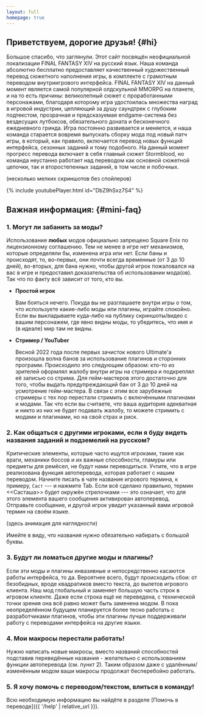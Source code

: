 ```yaml
---
layout: full
homepage: true
---
```


## Приветствуем, дорогие друзья! {#hi}

Большое спасибо, что заглянули.
Этот сайт посвящён неофициальной локализации FINAL FANTASY XIV на русский язык. Наша команда абсолютно бесплатно предоставляет качественный художественный перевод сюжетного наполнения игры, в комплекте с грамотным переводом внутриигрового интерфейса. 
FINAL FANTASY XIV на данный момент является самой популярной олдскульной MMORPG на планете, и на то есть причины: великолепный сюжет с проработанными персонажами, благодаря которому игра удостоилась множества наград в игровой индустрии, цепляющий за душу саундтрек с глубоким подтекстом, прозрачная и предсказуемая endgame-система без вездесущих лутбоксов, обязательного доната и бесконечного ежедневного гринда. Игра постоянно развивается и меняется, и наша команда старается вовремя выпускать сборку мода под новый патч игры, в который, как правило, включается перевод новых функций интерфейса, сезонных заданий и тому подобного. На данный момент прогресс перевода включает в себя главный сюжет Stormblood, но команда неустанно работает над переводом как основной сюжетной цепочки, так и второстепенных заданий, в том числе и побочных.

(несколько мелких скриншотов без спойлеров)

{% include youtubePlayer.html id="DbZ9hSxz7S4" %}

## Важная информация: {#mini-faq}

### 1. Могут ли забанить за моды?

Использование **любых** модов официально запрещено Square Enix по лицензионному соглашению. Тем не менее в игре нет механизмов, которые определяли бы, изменена игра или нет. Если баны и происходят, то, во-первых, они почти всегда временные (от 3 до 10 дней), во-вторых, для бана нужно, чтобы другой игрок пожаловался на вас в игре и предоставил доказательства об использовании мода(ов). Так что по факту всё зависит от того, кто вы.

* **Простой игрок**

  Вам бояться нечего. Покуда вы не разглашаете внутри игры о том, что используете какие-либо моды или плагины, играйте спокойно. Если вы выкладываете куда-либо на публику скриншоты/видео с вашим персонажем, где явно видны моды, то убедитесь, что имя и (в идеале) мир там не видны.

* **Стример / YouTuber**
  
  Весной 2022 года после первых зачисток нового Ultimate'а произошла волна банов за использование плагинов и сторонних программ. Происходило это следующим образом: кто-то из зрителей оформлял жалобу внутри игры на стримера и подкреплял её записью со стрима. Для гейм-мастеров этого достаточно для того, чтобы выдать предупреждающий бан от 3 до 10 дней на усмотрение гейм-мастера. В связи с этим все зарубежные стримеры с тех пор перестали стримить с включёнными плагинами и модами. Так что если вы считаете, что ваша аудитория адекватная и никто из них не будет подавать жалобу, то можете стримить с модами и плагинами, но на свой страх и риск.

### 2. Как общаться с другими игроками, если я буду видеть названия заданий и подземелий на русском?

Критические элементы, которые часто ищутся игроками, такие как враги, механики боссов и их важные способности, гламуры или предметы для ремёсел, не будут нами переводиться. Учтите, что в игре реализована функция автоперевода, которая работает с нашим переводом. Начните писать в чате название игрового термина, к примеру, `Саст` --- и нажмите Tab. Если всё сделано правильно, термин <<Састаша>> будет окружён стрелочками --- это означает, что для этого элемента вашего сообщения активирован автоперевод. Отправьте сообщение, и другой игрок увидит указанный вами игровой термин на своём языке.

(здесь анимация для наглядности)

Имейте в виду, что названия нужно обязательно набирать с большой буквы.

### 3. Будут ли ломаться другие моды и плагины?

Если эти моды и плагины инвазивные и непосредственно касаются работы интерфейса, то да. Вероятнее всего, будут происходить сбои: от безобидных, вроде квадратиков вместо текста, до вылетов игрового клиента. Наш мод глобальный и заменяет большую часть строк в игровом клиенте. Даже если строка ещё не переведена, с технической точки зрения она всё равно может быть заменена модом. В пока неопределённом будущем планируется более тесно работать с разработчиками плагинов, чтобы эти плагины лучше поддерживали работу с переводами интерфейса на другие языки.

### 4. Мои макросы перестали работать!

Нужно написать новые макросы, вместо названий способностей подставив переведённые названия - желательно с использованием функции автоперевода (см. пункт 2). Таким образом даже с удалённым/изменённым модом ваши макросы продолжат бесперебойно работать.

### 5. Я хочу помочь с переводом/текстом, влиться в команду!

Всю необходимую информацию вы найдёте в разделе [Помочь в переводе]({{ '/help' | relative_url }}).